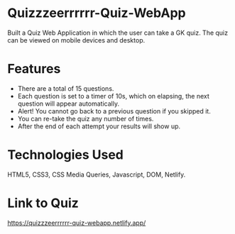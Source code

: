 # Quizzzeerrrrrr-Quiz-WebApp
Built a Quiz Web Application in which the user can take a GK quiz. The quiz can be viewed on mobile devices and desktop.

# Features
* There are a total of 15 questions.
* Each question is set to a timer of 10s, which on elapsing, the next question will appear automatically.
* Alert! You cannot go back to a previous question if you skipped it.
* You can re-take the quiz any number of times.
* After the end of each attempt your results will show up.

# Technologies Used
HTML5, CSS3, CSS Media Queries, Javascript, DOM, Netlify.

# Link to Quiz 
https://quizzzeerrrrrr-quiz-webapp.netlify.app/
